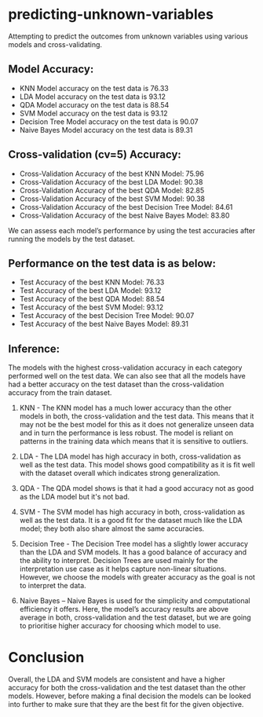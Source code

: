 # predicting-unknown-variables

Attempting to predict the outcomes from unknown variables using various models and cross-validating.

## Model Accuracy:
- KNN Model accuracy on the test data is 76.33
- LDA Model accuracy on the test data is 93.12
- QDA Model accuracy on the test data is 88.54
- SVM Model accuracy on the test data is 93.12
- Decision Tree Model accuracy on the test data is 90.07
- Naive Bayes Model accuracy on the test data is 89.31

## Cross-validation (cv=5) Accuracy:
- Cross-Validation Accuracy of the best KNN Model: 75.96
- Cross-Validation Accuracy of the best LDA Model: 90.38
- Cross-Validation Accuracy of the best QDA Model: 82.85
- Cross-Validation Accuracy of the best SVM Model: 90.38
- Cross-Validation Accuracy of the best Decision Tree Model: 84.61
- Cross-Validation Accuracy of the best Naive Bayes Model: 83.80

We can assess each model’s performance by using the test accuracies after running the models by the test dataset.

## Performance on the test data is as below:
- Test Accuracy of the best KNN Model: 76.33
- Test Accuracy of the best LDA Model: 93.12
- Test Accuracy of the best QDA Model: 88.54
- Test Accuracy of the best SVM Model: 93.12
- Test Accuracy of the best Decision Tree Model: 90.07
- Test Accuracy of the best Naive Bayes Model: 89.31

## Inference:
The models with the highest cross-validation accuracy in each category performed well on the test data. We can also see that all the models have had a better accuracy on the test dataset than the cross-validation accuracy from the train dataset.

1) KNN - The KNN model has a much lower accuracy than the other models in both, the cross-validation and the test data. This means that it may not be the best model for this as it does not generalize unseen data and in turn the performance is less robust. The model is reliant on patterns in the training data which means that it is sensitive to outliers.

2) LDA - The LDA model has high accuracy in both, cross-validation as well as the test data. This model shows good compatibility as it is fit well with the dataset overall which indicates strong generalization.

3) QDA - The QDA model shows is that it had a good accuracy not as good as the LDA model but it's not bad. 

4) SVM - The SVM model has high accuracy in both, cross-validation as well as the test data. It is a good fit for the dataset much like the LDA model; they both also share almost the same accuracies.

5) Decision Tree - The Decision Tree model has a slightly lower accuracy than the LDA and SVM models. It has a good balance of accuracy and the ability to interpret. Decision Trees are used mainly for the interpretation use case as it helps capture non-linear situations. However, we choose the models with greater accuracy as the goal is not to interpret the data.

6) Naive Bayes – Naive Bayes is used for the simplicity and computational efficiency it offers. Here, the model’s accuracy results are above average in both, cross-validation and the test dataset, but we are going to prioritise higher accuracy for choosing which model to use.

# Conclusion
Overall, the LDA and SVM models are consistent and have a higher accuracy for both the cross-validation and the test dataset than the other models. However, before making a final decision the models can be looked into further to make sure that they are the best fit for the given objective.
